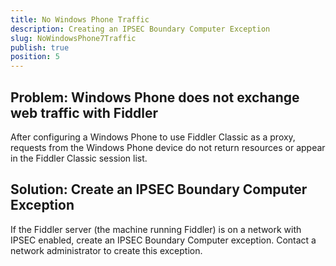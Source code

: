 ```yaml
---
title: No Windows Phone Traffic
description: Creating an IPSEC Boundary Computer Exception
slug: NoWindowsPhone7Traffic
publish: true
position: 5
---
```


Problem: Windows Phone does not exchange web traffic with Fiddler
-------------------------------------------------------------------

After configuring a Windows Phone to use Fiddler Classic as a proxy, requests from the Windows Phone device do not return resources or appear in the Fiddler Classic session list.

Solution: Create an IPSEC Boundary Computer Exception
-----------------------------------------------------

If the Fiddler server (the machine running Fiddler) is on a network with IPSEC enabled, create an IPSEC Boundary Computer exception. Contact a network administrator to create this exception.
